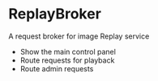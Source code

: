 # ReplayBroker
A request broker for image Replay service
 - Show the main control panel
 - Route requests for playback
 - Route admin requests
